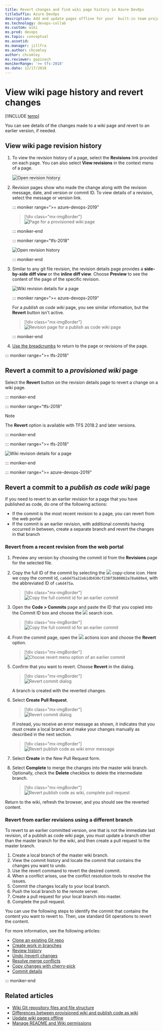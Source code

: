 ```yaml
---
title: Revert changes and find wiki page history in Azure DevOps
titleSuffix: Azure DevOps
description: Add and update pages offline for your  built-in team project wiki 
ms.technology: devops-collab
ms.custom: wiki
ms.prod: devops
ms.topic: conceptual
ms.assetid: 
ms.manager: jillfra
ms.author: chcomley
author: chcomley
ms.reviewer: gopinach
monikerRange: '>= tfs-2018'
ms.date: 12/17/2018  
---
```


# View wiki page history and revert changes

[!INCLUDE [temp](../../_shared/version-vsts-tfs-2018.md)]

You can see details of the changes made to a wiki page and revert to an earlier version, if needed.

<a id="view-revision-history"></a>

## View wiki page revision history  

1. To view the revision history of a page, select the **Revisions** link provided on each page. You can also select **View revisions** in the context menu of a page.

	<img src="_img/wiki/click-revision.png" alt="Open revision history" style="border: 1px solid #C3C3C3;" />

2. Revision pages show who made the change along with the revision message, date, and version or commit ID. To view details of a revision, select the message or version link.

	::: moniker range=">= azure-devops-2019"

   > [!div class="mx-imgBorder"]  
   > ![Page for a provisioned wiki page](_img/wiki/revision-history-vsts.png)

   ::: moniker-end

   ::: moniker range="tfs-2018"

   ![Open revision history](_img/wiki/revision-history.png) 

   ::: moniker-end

3. Similar to any git file revision, the revision details page provides a **side-by-side diff view** or the **inline diff view**. Choose **Preview** to see the content of the page of the specific revision.

   ![Wiki revision details for a page](_img/wiki/wiki-revision-details-2.png)  

   ::: moniker range=">= azure-devops-2019"

   For a *publish as code wiki* page, you see similar information, but the **Revert** button isn't active.

   > [!div class="mx-imgBorder"]  
   > ![Revision page for a publish as code wiki page](_img/wiki/view-history-publish-as-code.png)

   ::: moniker-end

4. [Use the breadcrumbs](../navigation/use-breadcrumbs-selectors.md) to return to the page or revisions of the page.

::: moniker range=">= tfs-2018"


<a id="revert-provision"></a>

## Revert a commit to a *provisioned wiki* page

Select the **Revert** button on the revision details page to revert a change on a wiki page.

::: moniker-end

::: moniker range="tfs-2018"

> [!NOTE]
> The **Revert** option is available with TFS 2018.2 and later versions.

::: moniker-end

::: moniker range=">= tfs-2018"

![Wiki revision details for a page](_img/wiki/wiki-revert.png) 

::: moniker-end

<a id="revert-publish"></a>

::: moniker range=">= azure-devops-2019"

## Revert a commit to a *publish as code wiki* page

If you need to revert to an earlier revision for a page that you have published as code, do one of the following actions:

- If the commit is the most recent revision to a page, you can revert from the web portal
- If the commit is an earlier revision, with additional commits having occurred in between, create a separate branch and revert the changes in that branch

### Revert from a recent revision from the web portal

1. Preview any version by choosing the commit id from the **Revisions** page for the selected file.

2. Copy the full ID of the commit by selecting the ![ ](../../_img/icons/copy-clone-icon.png) copy-clone icon.  Here we copy the commit id, `ca6d475a22eb1db930cf238f3b80862a78a689e4`, with the abbreviated ID of `ca6d475a`.

	> [!div class="mx-imgBorder"]  
	> ![Copy the full commit id for an earlier commit](_img/wiki/revert-publish-as-code-copy-commit-id.png)

3. Open the **Code > Commits** page and paste the ID that you copied into the Commit ID box and choose the ![ ](../../_img/icons/search-icon.png) search icon.
 
	> [!div class="mx-imgBorder"]  
	> ![Copy the full commit id for an earlier commit](_img/wiki/revert-publish-as-code-paste-commit-id.png)
	
4. From the commit page, open the ![ ](../../_img/icons/actions-icon.png) actions icon and choose the **Revert** option.  

	> [!div class="mx-imgBorder"]  
	> ![Choose revert menu option of an earlier commit](_img/wiki/revert-publish-as-code-option.png)

5. Confirm that you want to revert. Choose **Revert** in the dialog.  

	> [!div class="mx-imgBorder"]  
	> ![Revert commit dialog](_img/wiki/revert-publish-as-code-commit-dialog.png)

	A branch is created with the reverted changes.

6. Select **Create Pull Request**.  

	> [!div class="mx-imgBorder"]  
	> ![Revert commit dialog](_img/wiki/revert-publish-as-code-commit-confirm.png)
		
	If instead, you receive an error message as shown, it indicates that you must create a local branch and make your changes manually as described in the next section.

	> [!div class="mx-imgBorder"]  
	> ![Revert publish code as wiki error message](_img/wiki/revert-publish-as-code-error-message.png)

7. Select **Create** in the New Pull Request form.

8. Select **Complete** to merge the changes into the master wiki branch. Optionally, check the **Delete** checkbox to delete the intermediate branch.

	> [!div class="mx-imgBorder"]  
	> ![Revert publish code as wiki, complete pull request](_img/wiki/revert-complete-pull-request-dialog.png)

Return to the wiki, refresh the browser, and you should see the reverted content.

### Revert from earlier revisions using a different branch

To revert to an earlier committed version, one that is not the immediate last revision, of a publish as code wiki page, you must update a branch other than the master branch for the wiki, and then create a pull request to the master branch.

1. Create a local branch of the master wiki branch.
1. View the commit history and locate the commit that contains the changes you want to undo.
2. Use the revert command to revert the desired commit.
3. When a conflict arises, use the conflict resolution tools to resolve the issues.
4. Commit the changes locally to your local branch.
5. Push the local branch to the remote server.
6. Create a pull request for your local branch into master.
7. Complete the pull request.

You can use the following steps to identify the commit that contains the content you want to revert to. Then, use standard Git operations to revert the content.

For more information, see the following articles:

- [Clone an existing Git repo](../../repos/git/clone.md)  
- [Create work in branches](../../repos/git/branches.md)  
- [Review history](../../repos/git/review-history.md)  
- [Undo (revert) changes](../../repos/git/undo.md)
- [Resolve merge conflicts](../../repos/git/merging.md)
- [Copy changes with cherry-pick](../../repos/git/cherry-pick.md)
- [Commit details](../../repos/git/commit-details.md)

::: moniker-end

## Related articles

- [Wiki Git repository files and file structure](wiki-file-structure.md)
- [Differences between provisioned wiki and publish code as wiki](provisioned-vs-published-wiki.md)
- [Update wiki pages offline](wiki-update-offline.md)
- [Manage README and Wiki permissions](manage-readme-wiki-permissions.md)